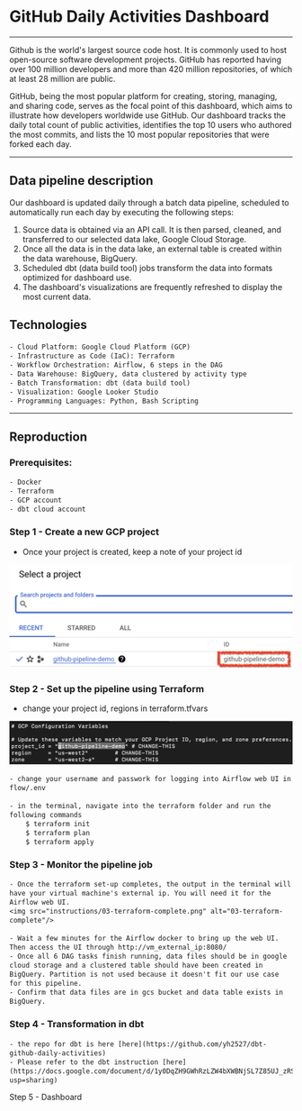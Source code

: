 # GitHub Daily Activities Dashboard

---

Github is the world's largest source code host. It is commonly used to host open-source software development projects. GitHub has reported having over 100 million developers and more than 420 million repositories, of which at least 28 million are public.

GitHub, being the most popular platform for creating, storing, managing, and sharing code, serves as the focal point of this dashboard, which aims to illustrate how developers worldwide use GitHub. Our dashboard tracks the daily total count of public activities, identifies the top 10 users who authored the most commits, and lists the 10 most popular repositories that were forked each day.

---

## Data pipeline description

Our dashboard is updated daily through a batch data pipeline, scheduled to automatically run each day by executing the following steps:

1. Source data is obtained via an API call. It is then parsed, cleaned, and transferred to our selected data lake, Google Cloud Storage.
2. Once all the data is in the data lake, an external table is created within the data warehouse, BigQuery.
3. Scheduled dbt (data build tool) jobs transform the data into formats optimized for dashboard use.
4. The dashboard's visualizations are frequently refreshed to display the most current data.


## Technologies

    - Cloud Platform: Google Cloud Platform (GCP)
    - Infrastructure as Code (IaC): Terraform
    - Workflow Orchestration: Airflow, 6 steps in the DAG
    - Data Warehouse: BigQuery, data clustered by activity type
    - Batch Transformation: dbt (data build tool)
    - Visualization: Google Looker Studio
    - Programming Languages: Python, Bash Scripting

---
## Reproduction

### Prerequisites:
    - Docker
    - Terraform
    - GCP account
    - dbt cloud account

### Step 1 - Create a new GCP project

- Once your project is created, keep a note of your project id
<img src="instructions/01-new-gcp-project.png" alt="01-new-gcp-project"/>

### Step 2 - Set up the pipeline using Terraform 
    
- change your project id, regions in terraform.tfvars
<img src="instructions/02-terraform.tfvars.png" alt="02-terraform.tfvars"/>
   
    - change your username and passwork for logging into Airflow web UI in flow/.env
    
    - in the terminal, navigate into the terraform folder and run the following commands
        $ terraform init
        $ terraform plan
        $ terraform apply

### Step 3 - Monitor the pipeline job
    
    - Once the terraform set-up completes, the output in the terminal will have your virtual machine's external ip. You will need it for the Airflow web UI.  
    <img src="instructions/03-terraform-complete.png" alt="03-terraform-complete"/>
    
    - Wait a few minutes for the Airflow docker to bring up the web UI. Then access the UI through http://vm_external_ip:8080/
    - Once all 6 DAG tasks finish running, data files should be in google cloud storage and a clustered table should have been created in BigQuery. Partition is not used because it doesn't fit our use case for this pipeline.
    - Confirm that data files are in gcs bucket and data table exists in BigQuery.

### Step 4 - Transformation in dbt
    
    - the repo for dbt is here [here](https://github.com/yh2527/dbt-github-daily-activities)
    - Please refer to the dbt instruction [here](https://docs.google.com/document/d/1y0DqZH9GWhRzLZW4bXWBNjSL7Z85UJ_zRSD654t6Kzg/edit?usp=sharing)

Step 5 - Dashboard

